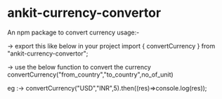 # ankit-currency-convertor

An npm package to convert currency
usage:-

-> export this like below in your project
import { convertCurrency } from "ankit-currency-convertor";

-> use the below function to convert the currency
convertCurrency("from_country","to_country",no_of_unit)

eg :->  convertCurrency("USD","INR",5).then((res)=>console.log(res));

